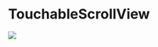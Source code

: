 TouchableScrollView
===================

[![](http://farm4.static.flickr.com/3137/5717563982_42632c0fca.jpg)](http://farm4.static.flickr.com/3137/5717563982_42632c0fca.jpg)
